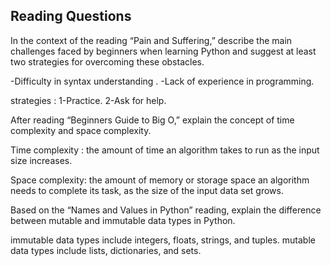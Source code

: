 ## Reading Questions
In the context of the reading “Pain and Suffering,” describe the main challenges faced by beginners when learning Python and suggest at least two strategies for overcoming these obstacles.

-Difficulty in syntax understanding .
-Lack of experience in programming.

 strategies :
1-Practice.
2-Ask for help.




After reading “Beginners Guide to Big O,” explain the concept of time complexity and space complexity.

Time complexity : the amount of time an algorithm takes to run as the input size increases.

Space complexity: the amount of memory or storage space an algorithm needs to complete its task, as the size of the input data set grows.




Based on the “Names and Values in Python” reading, explain the difference between mutable and immutable data types in Python.

immutable data types include integers, floats, strings, and tuples.
mutable data types include lists, dictionaries, and sets.